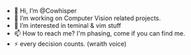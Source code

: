 - 👋 Hi, I’m @Cowhisper
- 👀 I’m working on Computer Vision related projects.
- 🌱 I’m interested in teminal & vim stuff
- 📫 How to reach me? I'm phasing, come if you can find me.
- ⚡ every decision counts. (wraith voice)

<!---
Cowhisper/Cowhisper is a ✨ special ✨ repository because its `README.md` (this file) appears on your GitHub profile.
You can click the Preview link to take a look at your changes.
--->
